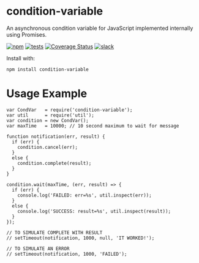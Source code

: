 # condition-variable

An asynchronous condition variable for JavaScript implemented internally using Promises.

[![npm](https://img.shields.io/npm/v/condition-variable.svg)](http://www.npmjs.org/condition-variable)
[![tests](https://travis-ci.org/joeireland/condition-variable.svg?branch=master)](https://travis-ci.org/joeireland/condition-variable)
[![Coverage Status](https://img.shields.io/coveralls/joeireland/condition-variable.svg?branch=master)](https://coveralls.io/github/joeireland/condition-variable?branch=master)
[![slack](https://img.shields.io/badge/slack-condition--variable-blue.svg)](https://joeireland.slack.com/messages/condition-variable)

Install with:

```npm install condition-variable```

# Usage Example

```
var CondVar   = require('condition-variable');
var util      = require('util');
var condition = new CondVar();
var maxTime   = 10000; // 10 second maximum to wait for message

function notification(err, result) {
  if (err) {
    condition.cancel(err);
  }
  else {
    condition.complete(result);
  }
}

condition.wait(maxTime, (err, result) => {
  if (err) {
    console.log('FAILED: err=%s', util.inspect(err));
  }
  else {
    console.log('SUCCESS: result=%s', util.inspect(result));
  }
});

// TO SIMULATE COMPLETE WITH RESULT
// setTimeout(notification, 1000, null, 'IT WORKED!');

// TO SIMULATE AN ERROR
// setTimeout(notification, 1000, 'FAILED');
```
